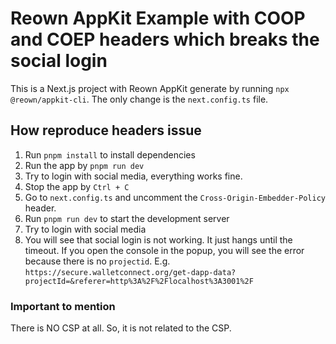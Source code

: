 # Reown AppKit Example with COOP and COEP headers which breaks the social login

This is a Next.js project  with Reown AppKit generate by running `npx @reown/appkit-cli`. The only change is the `next.config.ts` file.

## How reproduce headers issue

1. Run `pnpm install` to install dependencies
2. Run the app by `pnpm run dev`
3. Try to login with social media, everything works fine.
4. Stop the app by `Ctrl + C`
5. Go to `next.config.ts` and uncomment the `Cross-Origin-Embedder-Policy` header.
6. Run `pnpm run dev` to start the development server
7. Try to login with social media
8. You will see that social login is not working. It just hangs until the timeout. If you open the console in the popup, you will see the error because there is no `projectid`. E.g. `https://secure.walletconnect.org/get-dapp-data?projectId=&referer=http%3A%2F%2Flocalhost%3A3001%2F`

### Important to mention

There is NO CSP at all. So, it is not related to the CSP.
